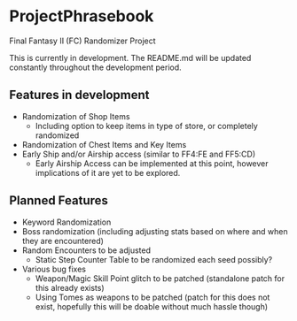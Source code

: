 # ProjectPhrasebook
Final Fantasy II (FC) Randomizer Project

This is currently in development. The README.md will be updated constantly throughout the development period.

## Features in development

* Randomization of Shop Items
    * Including option to keep items in type of store, or completely randomized
* Randomization of Chest Items and Key Items
* Early Ship and/or Airship access (similar to FF4:FE and FF5:CD)
    * Early Airship Access can be implemented at this point, however implications of it are yet to be explored.

## Planned Features
* Keyword Randomization
* Boss randomization (including adjusting stats based on where and when they are encountered)
* Random Encounters to be adjusted
    * Static Step Counter Table to be randomized each seed possibly?
* Various bug fixes
    * Weapon/Magic Skill Point glitch to be patched (standalone patch for this already exists)
    * Using Tomes as weapons to be patched (patch for this does not exist, hopefully this will be doable without much hassle though)